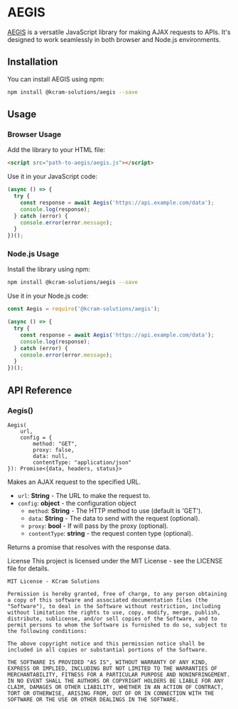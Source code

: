 # AEGIS

[AEGIS](https://github.com/KcramSolutions/aegis) is a versatile JavaScript library for making AJAX requests to APIs. It's designed to work seamlessly in both browser and Node.js environments.

## Installation

You can install AEGIS using npm:

```bash
npm install @kcram-solutions/aegis --save
```
## Usage
### Browser Usage
Add the library to your HTML file:
```html
<script src="path-to-aegis/aegis.js"></script>
```
Use it in your JavaScript code:
```javascript
(async () => {
  try {
    const response = await Aegis('https://api.example.com/data');
    console.log(response);
  } catch (error) {
    console.error(error.message);
  }
})();
```
### Node.js Usage
Install the library using npm:
```bash
npm install @kcram-solutions/aegis --save
```
Use it in your Node.js code:
```javascript
const Aegis = require('@kcram-solutions/aegis');

(async () => {
  try {
    const response = await Aegis('https://api.example.com/data');
    console.log(response);
  } catch (error) {
    console.error(error.message);
  }
})();
```
## API Reference
### Aegis()
```
Aegis(
    url, 
    config = { 
        method: "GET",
        proxy: false, 
        data: null,
        contentType: "application/json" 
}): Promise<{data, headers, status}>
```
Makes an AJAX request to the specified URL.

- `url`: **String** - The URL to make the request to.
- `config`: **object** - the configuration object
    - `method`: **String** - The HTTP method to use (default is 'GET').
    - `data`: **String** - The data to send with the request (optional).
    - `proxy`: **bool** - If will pass by the proxy (optional).
    - `contentType`: **string** - the request conten type (optional).

Returns a promise that resolves with the response data.



License
This project is licensed under the MIT License - see the LICENSE file for details.
```
MIT License - KCram Solutions

Permission is hereby granted, free of charge, to any person obtaining a copy of this software and associated documentation files (the "Software"), to deal in the Software without restriction, including without limitation the rights to use, copy, modify, merge, publish, distribute, sublicense, and/or sell copies of the Software, and to permit persons to whom the Software is furnished to do so, subject to the following conditions:

The above copyright notice and this permission notice shall be included in all copies or substantial portions of the Software.

THE SOFTWARE IS PROVIDED "AS IS", WITHOUT WARRANTY OF ANY KIND, EXPRESS OR IMPLIED, INCLUDING BUT NOT LIMITED TO THE WARRANTIES OF MERCHANTABILITY, FITNESS FOR A PARTICULAR PURPOSE AND NONINFRINGEMENT. IN NO EVENT SHALL THE AUTHORS OR COPYRIGHT HOLDERS BE LIABLE FOR ANY CLAIM, DAMAGES OR OTHER LIABILITY, WHETHER IN AN ACTION OF CONTRACT, TORT OR OTHERWISE, ARISING FROM, OUT OF OR IN CONNECTION WITH THE SOFTWARE OR THE USE OR OTHER DEALINGS IN THE SOFTWARE.

```